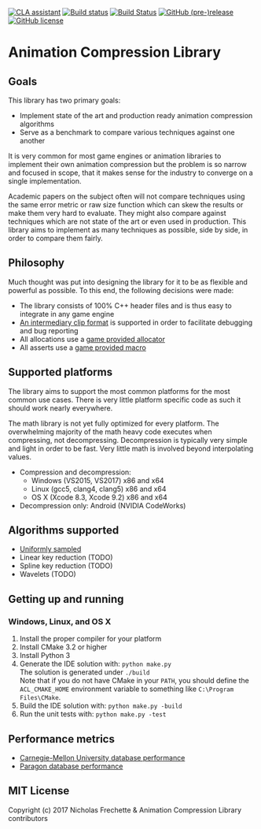 [![CLA assistant](https://cla-assistant.io/readme/badge/nfrechette/acl)](https://cla-assistant.io/nfrechette/acl)
[![Build status](https://ci.appveyor.com/api/projects/status/8h1jwmhumqh9ie3h?svg=true)](https://ci.appveyor.com/project/nfrechette/acl)
[![Build Status](https://travis-ci.org/nfrechette/acl.svg?branch=develop)](https://travis-ci.org/nfrechette/acl)
[![GitHub (pre-)release](https://img.shields.io/github/release/nfrechette/acl/all.svg)](https://github.com/nfrechette/acl/releases)
[![GitHub license](https://img.shields.io/badge/license-MIT-blue.svg)](https://raw.githubusercontent.com/nfrechette/acl/master/LICENSE)

# Animation Compression Library

## Goals

This library has two primary goals:

*  Implement state of the art and production ready animation compression algorithms
*  Serve as a benchmark to compare various techniques against one another

It is very common for most game engines or animation libraries to implement their own animation compression but the problem
is so narrow and focused in scope, that it makes sense for the industry to converge on a single implementation.

Academic papers on the subject often will not compare techniques using the same error metric or raw size function which can
skew the results or make them very hard to evaluate. They might also compare against techniques which are not state of the
art or even used in production. This library aims to implement as many techniques as possible, side by side, in order
to compare them fairly.

## Philosophy

Much thought was put into designing the library for it to be as flexible and powerful as possible. To this end, the following decisions were made:

*  The library consists of 100% C++ header files and is thus easy to integrate in any game engine
*  [An intermediary clip format](./docs/the_acl_file_format.md) is supported in order to facilitate debugging and bug reporting
*  All allocations use a [game provided allocator](./includes/acl/core/memory.h)
*  All asserts use a [game provided macro](./includes/acl/core/error.h)

## Supported platforms

The library aims to support the most common platforms for the most common use cases. There is very little platform specific code as such it should work nearly everywhere.

The math library is not yet fully optimized for every platform. The overwhelming majority of the math heavy code executes when compressing, not decompressing.
Decompression is typically very simple and light in order to be fast. Very little math is involved beyond interpolating values.

*  Compression and decompression:
   *  Windows (VS2015, VS2017) x86 and x64
   *  Linux (gcc5, clang4, clang5) x86 and x64
   *  OS X (Xcode 8.3, Xcode 9.2) x86 and x64
*  Decompression only: Android (NVIDIA CodeWorks)

## Algorithms supported

*  [Uniformly sampled](./docs/algorithm_uniformly_sampled.md)
*  Linear key reduction (TODO)
*  Spline key reduction (TODO)
*  Wavelets (TODO)

## Getting up and running

### Windows, Linux, and OS X

1. Install the proper compiler for your platform
2. Install CMake 3.2 or higher
3. Install Python 3
4. Generate the IDE solution with: `python make.py`  
   The solution is generated under `./build`  
   Note that if you do not have CMake in your `PATH`, you should define the `ACL_CMAKE_HOME` environment variable to something like `C:\Program Files\CMake`.
5. Build the IDE solution with: `python make.py -build`
6. Run the unit tests with: `python make.py -test`

## Performance metrics

*  [Carnegie-Mellon University database performance](./docs/cmu_performance.md)
*  [Paragon database performance](./docs/paragon_performance.md)

## MIT License

Copyright (c) 2017 Nicholas Frechette & Animation Compression Library contributors
